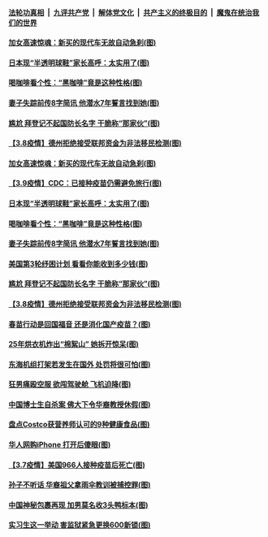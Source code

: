 

####  [法轮功真相](../../../../basic/blob/master/README.md?t=03100601) &nbsp;|&nbsp; [九评共产党](../../../../9ping.md/blob/master/README.md?t=03100601) &nbsp;|&nbsp; [解体党文化](../../../../jtdwh.md/blob/master/README.md?t=03100601)  &nbsp;|&nbsp; [共产主义的终极目的](../../../../gczydzjmd.md/blob/master/README.md?t=03100601) &nbsp;|&nbsp; [魔鬼在统治我们的世界](../../../../mgztzwmdsj.md/blob/master/README.md?t=03100601) 

#### [加女高速惊魂：新买的现代车无故自动急刹(图)](../pages/p3/965037.md?t=03100601) 

#### [日本现“半透明球鞋”家长高呼：太实用了(图)](../pages/p3/965019.md?t=03100601) 

#### [喝咖啡看个性：“黑咖啡”竟是这种性格(图)](../pages/p3/965015.md?t=03100601) 

#### [妻子失踪前传8字简讯 他潜水7年誓言找到她(图)](../pages/p3/965011.md?t=03100601) 

#### [尴尬 拜登记不起国防长名字 干脆称“那家伙”(图)](../pages/p3/964997.md?t=03100601) 

#### [【3.8疫情】德州拒绝接受联邦资金为非法移民检测(图)](../pages/p3/964939.md?t=03100601) 

#### [加女高速惊魂：新买的现代车无故自动急刹(图)](../pages/p3/965037.md?t=03100601) 

#### [【3.9疫情】CDC：已接种疫苗仍需避免旅行(图)](../pages/p3/965034.md?t=03100601) 

#### [日本现“半透明球鞋”家长高呼：太实用了(图)](../pages/p3/965019.md?t=03100601) 

#### [喝咖啡看个性：“黑咖啡”竟是这种性格(图)](../pages/p3/965015.md?t=03100601) 

#### [妻子失踪前传8字简讯 他潜水7年誓言找到她(图)](../pages/p3/965011.md?t=03100601) 

#### [美国第3轮纾困计划 看看你能收到多少钱(图)](../pages/p3/965003.md?t=03100601) 

#### [尴尬 拜登记不起国防长名字 干脆称“那家伙”(图)](../pages/p3/964997.md?t=03100601) 

#### [【3.8疫情】德州拒绝接受联邦资金为非法移民检测(图)](../pages/p3/964939.md?t=03100601) 

#### [春苗行动是回国福音 还是消化国产疫苗？(图)](../pages/p3/964928.md?t=03100601) 

#### [25年烘衣机炸出“棉絮山” 她拆开惊呆(图)](../pages/p3/964925.md?t=03100601) 

#### [东海机组打架若发生在国外 处罚将很可怕(图)](../pages/p3/964908.md?t=03100601) 

#### [狂男痛殴空服 欲闯驾驶舱 飞机迫降(图)](../pages/p3/964891.md?t=03100601) 

#### [中国博士生自杀案 佛大下令华裔教授休假(图)](../pages/p3/964853.md?t=03100601) 

#### [盘点Costco获营养师认可的9种健康食品(图)](../pages/p3/964837.md?t=03100601) 


#### [华人网购iPhone 打开后傻眼(图)](../pages/p3/964818.md?t=03100601) 

#### [【3.7疫情】美国966人接种疫苗后死亡(图)](../pages/p3/964815.md?t=03100601) 

#### [孙子不听话 华裔祖父拿雨伞教训被捕控罪(图)](../pages/p3/964766.md?t=03100601) 

#### [中国神秘包裹再现 加男莫名收3头鸭标本(图)](../pages/p3/964765.md?t=03100601) 

#### [实习生这一举动 害监狱紧急更换600新锁(图)](../pages/p3/964762.md?t=03100601) 


